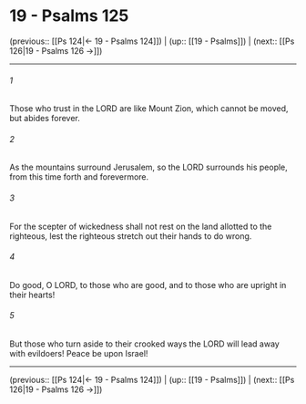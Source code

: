 # 19 - Psalms 125

(previous:: [[Ps 124|← 19 - Psalms 124]]) | (up:: [[19 - Psalms]]) | (next:: [[Ps 126|19 - Psalms 126 →]])

***


###### 1 
Those who trust in the LORD are like Mount Zion, which cannot be moved, but abides forever. 

###### 2 
As the mountains surround Jerusalem, so the LORD surrounds his people, from this time forth and forevermore. 

###### 3 
For the scepter of wickedness shall not rest on the land allotted to the righteous, lest the righteous stretch out their hands to do wrong. 

###### 4 
Do good, O LORD, to those who are good, and to those who are upright in their hearts! 

###### 5 
But those who turn aside to their crooked ways the LORD will lead away with evildoers! Peace be upon Israel!

***

(previous:: [[Ps 124|← 19 - Psalms 124]]) | (up:: [[19 - Psalms]]) | (next:: [[Ps 126|19 - Psalms 126 →]])

